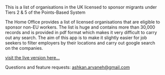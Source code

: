This is a list of organisations in the UK licensed to sponsor migrants under Tiers 2 &amp; 5 of the Points-Based System

The Home Office provides a list of licensed organisations that are eligible to sponsor non-EU workers. The list is huge and contains more than 30,000 records and is provided in pdf format which makes it very difficult to carry out any search. The aim of this app is to make it slightly easier for job seekers to filter employers by their locations and carry out google search on the companies.

<a href="http://www.ashkanarvaneh.co.uk/angular/workpermitfinder/index.html">visit the live version here...</a>

Questions and feature requests: ashkan.arvaneh@gmail.com
